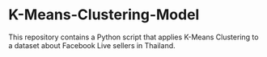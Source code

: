 # K-Means-Clustering-Model
This repository contains a Python script that applies K-Means Clustering to a dataset about Facebook Live sellers in Thailand.
